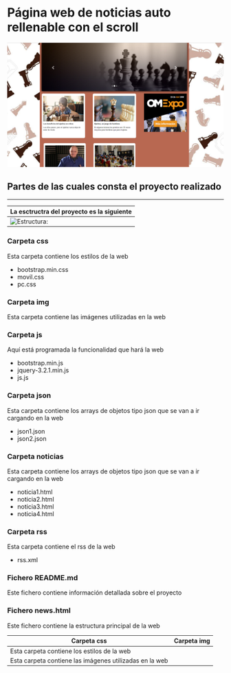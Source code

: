 # Página web de noticias auto rellenable con el scroll
![Aspecto:](https://raw.githubusercontent.com/sergjime/noticias/master/img/web.png) 
## Partes de las cuales consta el proyecto realizado
------------------------------------------------------------------------------
| **La esctructra del proyecto es la siguiente** |
| ---------- |
| ![Estructura:](https://rawgit.com/sergjime/noticias/master/img/estructura.PNG)   |
### Carpeta css
Esta carpeta contiene los estilos de la web
- bootstrap.min.css
- movil.css
- pc.css
### Carpeta img
Esta carpeta contiene las imágenes utilizadas en la web
### Carpeta js
Aquí está programada la funcionalidad que hará la web
- bootstrap.min.js
- jquery-3.2.1.min.js
- js.js
### Carpeta json
Esta carpeta contiene los arrays de objetos tipo json que se van a ir cargando en la web
- json1.json
- json2.json
### Carpeta noticias
Esta carpeta contiene los arrays de objetos tipo json que se van a ir cargando en la web
- noticia1.html
- noticia2.html
- noticia3.html
- noticia4.html
### Carpeta rss
Esta carpeta contiene el rss de la web
- rss.xml
### Fichero README.md
Este fichero contiene información detallada sobre el proyecto
### Fichero news.html
Este fichero contiene la estructura principal de la web


| **Carpeta css** | **Carpeta img** |
| ---------- | ---------- |
| Esta carpeta contiene los estilos de la web
| Esta carpeta contiene las imágenes utilizadas en la web   |
